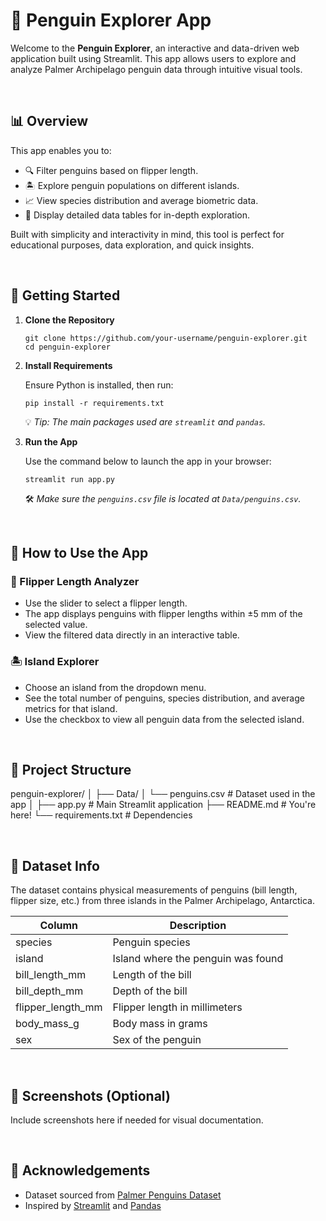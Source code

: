 # 🐧 Penguin Explorer App

Welcome to the **Penguin Explorer**, an interactive and data-driven web application built using Streamlit. This app allows users to explore and analyze Palmer Archipelago penguin data through intuitive visual tools.

<br>

## 📊 Overview

This app enables you to:

- 🔍 Filter penguins based on flipper length.
- 🏝️ Explore penguin populations on different islands.
- 📈 View species distribution and average biometric data.
- 🧾 Display detailed data tables for in-depth exploration.

Built with simplicity and interactivity in mind, this tool is perfect for educational purposes, data exploration, and quick insights.

<br>

## 🚀 Getting Started

1. **Clone the Repository**
    ```
    git clone https://github.com/your-username/penguin-explorer.git
    cd penguin-explorer
    ```

2. **Install Requirements**

    Ensure Python is installed, then run:
    ```
    pip install -r requirements.txt
    ```
    💡 *Tip: The main packages used are `streamlit` and `pandas`.*

3. **Run the App**

    Use the command below to launch the app in your browser:
    ```
    streamlit run app.py
    ```
    🛠 *Make sure the `penguins.csv` file is located at `Data/penguins.csv`.*

<br>

## 🧭 How to Use the App

### 🐧 Flipper Length Analyzer

- Use the slider to select a flipper length.
- The app displays penguins with flipper lengths within ±5 mm of the selected value.
- View the filtered data directly in an interactive table.

### 🏝️ Island Explorer

- Choose an island from the dropdown menu.
- See the total number of penguins, species distribution, and average metrics for that island.
- Use the checkbox to view all penguin data from the selected island.

<br>

## 📂 Project Structure

penguin-explorer/
│
├── Data/
│ └── penguins.csv # Dataset used in the app
│
├── app.py # Main Streamlit application
├── README.md # You're here!
└── requirements.txt # Dependencies


<br>

## 🧠 Dataset Info

The dataset contains physical measurements of penguins (bill length, flipper size, etc.) from three islands in the Palmer Archipelago, Antarctica.

| Column             | Description                        |
|--------------------|------------------------------------|
| species            | Penguin species                    |
| island             | Island where the penguin was found |
| bill_length_mm     | Length of the bill                 |
| bill_depth_mm      | Depth of the bill                  |
| flipper_length_mm  | Flipper length in millimeters      |
| body_mass_g        | Body mass in grams                 |
| sex                | Sex of the penguin                 |

<br>

## 📸 Screenshots (Optional)

Include screenshots here if needed for visual documentation.

<br>

## 🙌 Acknowledgements

- Dataset sourced from [Palmer Penguins Dataset](https://github.com/allisonhorst/palmerpenguins)
- Inspired by [Streamlit](https://streamlit.io/) and [Pandas](https://pandas.pydata.org/)

<br>
